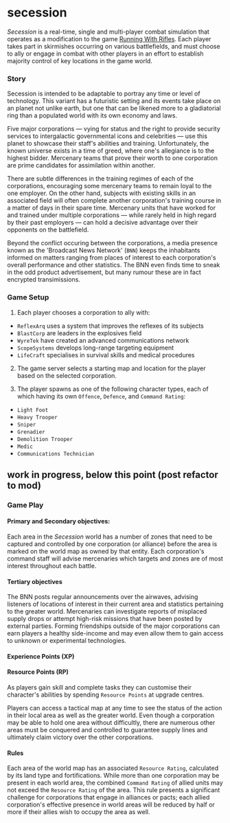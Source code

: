 # secession

*Secession* is a real-time, single and multi-player combat simulation that operates as a modification to the game [Running With Rifles](http://www.runningwithrifles.com). Each player takes part in skirmishes occurring on various battlefields, and must choose to ally or engage in combat with other players in an effort to establish majority control of key locations in the game world.

### Story
Secession is intended to be adaptable to portray any time or level of technology. This variant has a futuristic setting and its events take place on an planet not unlike earth, but one that can be likened more to a gladiatorial ring than a populated world with its own economy and laws.

Five major corporations &mdash; vying for status and the right to provide security services to intergalactic governmental icons and celebrities &mdash; use this planet to showcase their staff's abilities and training. Unfortunately, the known universe exists in a time of greed, where one's allegiance is to the highest bidder. Mercenary teams that prove their worth to one corporation are prime candidates for assimilation within another.

There are subtle differences in the training regimes of each of the corporations, encouraging some mercenary teams to remain loyal to the one employer. On the other hand, subjects with existing skills in an associated field will often complete another corporation's training course in a matter of days in their spare time. Mercenary units that have worked for and trained under multiple corporations &mdash; while rarely held in high regard by their past employers &mdash; can hold a decisive advantage over their opponents on the battlefield.

Beyond the conflict occuring between the corporations, a media presence known as the 'Broadcast News Network' (`BNN`) keeps the inhabitants informed on matters ranging from places of interest to each corporation's overall performance and other statistics. The BNN even finds time to sneak in the odd product advertisement, but many rumour these are in fact encrypted transimissions.

### Game Setup
1. Each player chooses a corporation to ally with:
  * `ReflexArq` uses a system that improves the reflexes of its subjects
  * `BlastCorp` are leaders in the explosives field
  * `WyreTek` have created an advanced communications network
  * `ScopeSystems` develops long-range targeting equipment
  * `LifeCraft` specialises in survival skills and medical procedures

2. The game server selects a starting map and location for the player based on the selected corporation. 

3. The player spawns as one of the following character types, each of which having its own `Offence`, `Defence`, and `Command Rating`:
  * `Light Foot`
  * `Heavy Trooper`
  * `Sniper`
  * `Grenadier`
  * `Demolition Trooper`
  * `Medic`
  * `Communications Technician`


## work in progress, below this point (post refactor to mod)
### Game Play
#### Primary and Secondary objectives:
Each area in the *Secession* world has a number of zones that need to be captured and controlled by one corporation (or alliance) before the area is marked on the world map as owned by that entity. Each corporation's command staff will advise mercenaries which targets and zones are of most interest throughout each battle. 

#### Tertiary objectives
The BNN posts regular announcements over the airwaves, advising listeners of locations of interest in their current area and statistics pertaining to the greater world. Mercenaries can investigate reports of misplaced supply drops or attempt high-risk missions that have been posted by external parties. Forming friendships outside of the major corporations can earn players a healthy side-income and may even allow them to gain access to unknown or experimental technologies.

#### Experience Points (XP)

#### Resource Points (RP)
As players gain skill and complete tasks they can customise their character's abilities by spending `Resource Points` at upgrade centres.

Players can access a tactical map at any time to see the status of the action in their local area as well as the greater world. Even though a corporation may be able to hold one area without difficultly, there are numerous other areas must be conquered and controlled to guarantee supply lines and ultimately claim victory over the other corporations.

#### Rules
Each area of the world map has an associated `Resource Rating`, calculated by its land type and fortifications. While more than one corporation may be present in each world area, the combined `Command Rating` of allied units may not exceed the `Resource Rating` of the area. This rule presents a significant challenge for corporations that engage in alliances or pacts; each allied corporation's effective presence in world areas will be reduced by half or more if their allies wish to occupy the area as well.